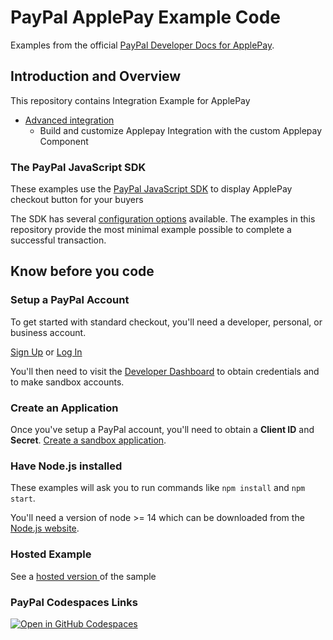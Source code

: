 # PayPal ApplePay Example Code

Examples from the official [PayPal Developer Docs for ApplePay](https://developer.paypal.com/docs/checkout/apm/apple-pay/).

## Introduction and Overview

This repository contains Integration Example for ApplePay


- [Advanced integration](./advanced-integration/)
  - Build and customize Applepay Integration with the custom Applepay Component


### The PayPal JavaScript SDK

These examples use the [PayPal JavaScript SDK](https://developer.paypal.com/sdk/js/) to display ApplePay checkout button for your buyers

The SDK has several [configuration options](https://developer.paypal.com/sdk/js/configuration/) available. The examples in this repository provide the most minimal example possible to complete a successful transaction.

## Know before you code

### Setup a PayPal Account

To get started with standard checkout, you'll need a developer, personal, or business account.

[Sign Up](https://www.paypal.com/signin/client?flow=provisionUser) or [Log In](https://www.paypal.com/signin?returnUri=https%253A%252F%252Fdeveloper.paypal.com%252Fdeveloper%252Fapplications&intent=developer)

You'll then need to visit the [Developer Dashboard](https://developer.paypal.com/dashboard/) to obtain credentials and to
make sandbox accounts.

### Create an Application

Once you've setup a PayPal account, you'll need to obtain a **Client ID** and **Secret**. [Create a sandbox application](https://developer.paypal.com/dashboard/applications/sandbox/create).

### Have Node.js installed

These examples will ask you to run commands like `npm install` and `npm start`.

You'll need a version of node >= 14 which can be downloaded from the [Node.js website](https://nodejs.org/en/download/).

### Hosted Example
See a [hosted version ](https://applepay-paypal-js-sdk.herokuapp.com)of the sample

### PayPal Codespaces Links
[![Open in GitHub Codespaces](https://github.com/codespaces/badge.svg)](https://codespaces.new/paypal-examples/applepay-sandbox)
